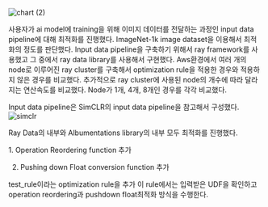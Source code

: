 ![chart (2)](https://github.com/user-attachments/assets/1667cd08-80db-4cd7-aa4d-ad658e82510a)

사용자가 ai model에 training을 위해 이미지 데이터를 전달하는 과정인 input data pipeline에 대해 최적화를 진행했다. 
ImageNet-1k image dataset을 이용해서 최적화의 정도를 판단했다. 
Input data pipeline을 구축하기 위해서 ray framework를 사용했고 그 중에서 ray data library를 사용해서 구현했다. 
Aws환경에서 여러 개의 node로 이루어진 ray cluster를 구축해서 optimization rule을 적용한 경우와 적용하지 않은 경우를 비교했다.
추가적으로 ray cluster에 사용된 node의 개수에 따라 달라지는 연산속도를 비교했다. Node가 1개, 4개, 8개인 경우를 각각 비교했다. 

Input data pipeline은 SimCLR의 input data pipeline을 참고해서 구성했다. 
![simclr](https://github.com/user-attachments/assets/e94174a8-00d9-4eb7-8dab-7adecb91d67a)

Ray Data의 내부와 Albumentations library의 내부 모두 최적화를 진행했다. 

<Albumentations library>
1. Operation Reordering function 추가
  
2. Pushing down Float conversion function 추가

<Ray Data>
test_rule이라는 optimization rule을 추가
이 rule에서는 입력받은 UDF을 확인하고 operation reordering과 pushdown float최적화 방식을 수행한다.
